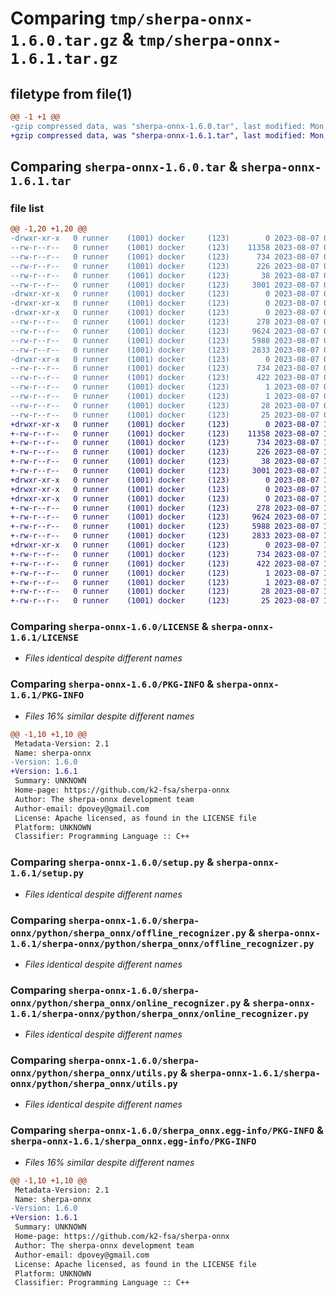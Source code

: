 # Comparing `tmp/sherpa-onnx-1.6.0.tar.gz` & `tmp/sherpa-onnx-1.6.1.tar.gz`

## filetype from file(1)

```diff
@@ -1 +1 @@
-gzip compressed data, was "sherpa-onnx-1.6.0.tar", last modified: Mon Aug  7 05:09:29 2023, max compression
+gzip compressed data, was "sherpa-onnx-1.6.1.tar", last modified: Mon Aug  7 12:32:39 2023, max compression
```

## Comparing `sherpa-onnx-1.6.0.tar` & `sherpa-onnx-1.6.1.tar`

### file list

```diff
@@ -1,20 +1,20 @@
-drwxr-xr-x   0 runner    (1001) docker     (123)        0 2023-08-07 05:09:29.709365 sherpa-onnx-1.6.0/
--rw-r--r--   0 runner    (1001) docker     (123)    11358 2023-08-07 04:56:02.000000 sherpa-onnx-1.6.0/LICENSE
--rw-r--r--   0 runner    (1001) docker     (123)      734 2023-08-07 05:09:29.709365 sherpa-onnx-1.6.0/PKG-INFO
--rw-r--r--   0 runner    (1001) docker     (123)      226 2023-08-07 04:56:02.000000 sherpa-onnx-1.6.0/README.md
--rw-r--r--   0 runner    (1001) docker     (123)       38 2023-08-07 05:09:29.709365 sherpa-onnx-1.6.0/setup.cfg
--rw-r--r--   0 runner    (1001) docker     (123)     3001 2023-08-07 04:56:02.000000 sherpa-onnx-1.6.0/setup.py
-drwxr-xr-x   0 runner    (1001) docker     (123)        0 2023-08-07 05:09:29.709365 sherpa-onnx-1.6.0/sherpa-onnx/
-drwxr-xr-x   0 runner    (1001) docker     (123)        0 2023-08-07 05:09:29.709365 sherpa-onnx-1.6.0/sherpa-onnx/python/
-drwxr-xr-x   0 runner    (1001) docker     (123)        0 2023-08-07 05:09:29.709365 sherpa-onnx-1.6.0/sherpa-onnx/python/sherpa_onnx/
--rw-r--r--   0 runner    (1001) docker     (123)      278 2023-08-07 05:09:29.000000 sherpa-onnx-1.6.0/sherpa-onnx/python/sherpa_onnx/__init__.py
--rw-r--r--   0 runner    (1001) docker     (123)     9624 2023-08-07 04:56:02.000000 sherpa-onnx-1.6.0/sherpa-onnx/python/sherpa_onnx/offline_recognizer.py
--rw-r--r--   0 runner    (1001) docker     (123)     5988 2023-08-07 04:56:02.000000 sherpa-onnx-1.6.0/sherpa-onnx/python/sherpa_onnx/online_recognizer.py
--rw-r--r--   0 runner    (1001) docker     (123)     2833 2023-08-07 04:56:02.000000 sherpa-onnx-1.6.0/sherpa-onnx/python/sherpa_onnx/utils.py
-drwxr-xr-x   0 runner    (1001) docker     (123)        0 2023-08-07 05:09:29.709365 sherpa-onnx-1.6.0/sherpa_onnx.egg-info/
--rw-r--r--   0 runner    (1001) docker     (123)      734 2023-08-07 05:09:29.000000 sherpa-onnx-1.6.0/sherpa_onnx.egg-info/PKG-INFO
--rw-r--r--   0 runner    (1001) docker     (123)      422 2023-08-07 05:09:29.000000 sherpa-onnx-1.6.0/sherpa_onnx.egg-info/SOURCES.txt
--rw-r--r--   0 runner    (1001) docker     (123)        1 2023-08-07 05:09:29.000000 sherpa-onnx-1.6.0/sherpa_onnx.egg-info/dependency_links.txt
--rw-r--r--   0 runner    (1001) docker     (123)        1 2023-08-07 05:09:29.000000 sherpa-onnx-1.6.0/sherpa_onnx.egg-info/not-zip-safe
--rw-r--r--   0 runner    (1001) docker     (123)       28 2023-08-07 05:09:29.000000 sherpa-onnx-1.6.0/sherpa_onnx.egg-info/requires.txt
--rw-r--r--   0 runner    (1001) docker     (123)       25 2023-08-07 05:09:29.000000 sherpa-onnx-1.6.0/sherpa_onnx.egg-info/top_level.txt
+drwxr-xr-x   0 runner    (1001) docker     (123)        0 2023-08-07 12:32:39.444085 sherpa-onnx-1.6.1/
+-rw-r--r--   0 runner    (1001) docker     (123)    11358 2023-08-07 12:20:53.000000 sherpa-onnx-1.6.1/LICENSE
+-rw-r--r--   0 runner    (1001) docker     (123)      734 2023-08-07 12:32:39.444085 sherpa-onnx-1.6.1/PKG-INFO
+-rw-r--r--   0 runner    (1001) docker     (123)      226 2023-08-07 12:20:53.000000 sherpa-onnx-1.6.1/README.md
+-rw-r--r--   0 runner    (1001) docker     (123)       38 2023-08-07 12:32:39.444085 sherpa-onnx-1.6.1/setup.cfg
+-rw-r--r--   0 runner    (1001) docker     (123)     3001 2023-08-07 12:20:53.000000 sherpa-onnx-1.6.1/setup.py
+drwxr-xr-x   0 runner    (1001) docker     (123)        0 2023-08-07 12:32:39.444085 sherpa-onnx-1.6.1/sherpa-onnx/
+drwxr-xr-x   0 runner    (1001) docker     (123)        0 2023-08-07 12:32:39.444085 sherpa-onnx-1.6.1/sherpa-onnx/python/
+drwxr-xr-x   0 runner    (1001) docker     (123)        0 2023-08-07 12:32:39.444085 sherpa-onnx-1.6.1/sherpa-onnx/python/sherpa_onnx/
+-rw-r--r--   0 runner    (1001) docker     (123)      278 2023-08-07 12:32:39.000000 sherpa-onnx-1.6.1/sherpa-onnx/python/sherpa_onnx/__init__.py
+-rw-r--r--   0 runner    (1001) docker     (123)     9624 2023-08-07 12:20:53.000000 sherpa-onnx-1.6.1/sherpa-onnx/python/sherpa_onnx/offline_recognizer.py
+-rw-r--r--   0 runner    (1001) docker     (123)     5988 2023-08-07 12:20:53.000000 sherpa-onnx-1.6.1/sherpa-onnx/python/sherpa_onnx/online_recognizer.py
+-rw-r--r--   0 runner    (1001) docker     (123)     2833 2023-08-07 12:20:53.000000 sherpa-onnx-1.6.1/sherpa-onnx/python/sherpa_onnx/utils.py
+drwxr-xr-x   0 runner    (1001) docker     (123)        0 2023-08-07 12:32:39.444085 sherpa-onnx-1.6.1/sherpa_onnx.egg-info/
+-rw-r--r--   0 runner    (1001) docker     (123)      734 2023-08-07 12:32:39.000000 sherpa-onnx-1.6.1/sherpa_onnx.egg-info/PKG-INFO
+-rw-r--r--   0 runner    (1001) docker     (123)      422 2023-08-07 12:32:39.000000 sherpa-onnx-1.6.1/sherpa_onnx.egg-info/SOURCES.txt
+-rw-r--r--   0 runner    (1001) docker     (123)        1 2023-08-07 12:32:39.000000 sherpa-onnx-1.6.1/sherpa_onnx.egg-info/dependency_links.txt
+-rw-r--r--   0 runner    (1001) docker     (123)        1 2023-08-07 12:32:39.000000 sherpa-onnx-1.6.1/sherpa_onnx.egg-info/not-zip-safe
+-rw-r--r--   0 runner    (1001) docker     (123)       28 2023-08-07 12:32:39.000000 sherpa-onnx-1.6.1/sherpa_onnx.egg-info/requires.txt
+-rw-r--r--   0 runner    (1001) docker     (123)       25 2023-08-07 12:32:39.000000 sherpa-onnx-1.6.1/sherpa_onnx.egg-info/top_level.txt
```

### Comparing `sherpa-onnx-1.6.0/LICENSE` & `sherpa-onnx-1.6.1/LICENSE`

 * *Files identical despite different names*

### Comparing `sherpa-onnx-1.6.0/PKG-INFO` & `sherpa-onnx-1.6.1/PKG-INFO`

 * *Files 16% similar despite different names*

```diff
@@ -1,10 +1,10 @@
 Metadata-Version: 2.1
 Name: sherpa-onnx
-Version: 1.6.0
+Version: 1.6.1
 Summary: UNKNOWN
 Home-page: https://github.com/k2-fsa/sherpa-onnx
 Author: The sherpa-onnx development team
 Author-email: dpovey@gmail.com
 License: Apache licensed, as found in the LICENSE file
 Platform: UNKNOWN
 Classifier: Programming Language :: C++
```

### Comparing `sherpa-onnx-1.6.0/setup.py` & `sherpa-onnx-1.6.1/setup.py`

 * *Files identical despite different names*

### Comparing `sherpa-onnx-1.6.0/sherpa-onnx/python/sherpa_onnx/offline_recognizer.py` & `sherpa-onnx-1.6.1/sherpa-onnx/python/sherpa_onnx/offline_recognizer.py`

 * *Files identical despite different names*

### Comparing `sherpa-onnx-1.6.0/sherpa-onnx/python/sherpa_onnx/online_recognizer.py` & `sherpa-onnx-1.6.1/sherpa-onnx/python/sherpa_onnx/online_recognizer.py`

 * *Files identical despite different names*

### Comparing `sherpa-onnx-1.6.0/sherpa-onnx/python/sherpa_onnx/utils.py` & `sherpa-onnx-1.6.1/sherpa-onnx/python/sherpa_onnx/utils.py`

 * *Files identical despite different names*

### Comparing `sherpa-onnx-1.6.0/sherpa_onnx.egg-info/PKG-INFO` & `sherpa-onnx-1.6.1/sherpa_onnx.egg-info/PKG-INFO`

 * *Files 16% similar despite different names*

```diff
@@ -1,10 +1,10 @@
 Metadata-Version: 2.1
 Name: sherpa-onnx
-Version: 1.6.0
+Version: 1.6.1
 Summary: UNKNOWN
 Home-page: https://github.com/k2-fsa/sherpa-onnx
 Author: The sherpa-onnx development team
 Author-email: dpovey@gmail.com
 License: Apache licensed, as found in the LICENSE file
 Platform: UNKNOWN
 Classifier: Programming Language :: C++
```

